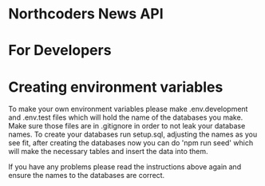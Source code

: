 # Northcoders News API

# For Developers

# Creating environment variables
To make your own environment variables please make .env.development and .env.test files which will hold the name of the databases you make. Make sure those files are in .gitignore in order to not leak your database names. To create your databases run setup.sql, adjusting the names as you see fit, after creating the databases now you can do 'npm run seed' which will make the necessary tables and insert the data into them. 

If you have any problems please read the instructions above again and ensure the names to the databases are correct.

